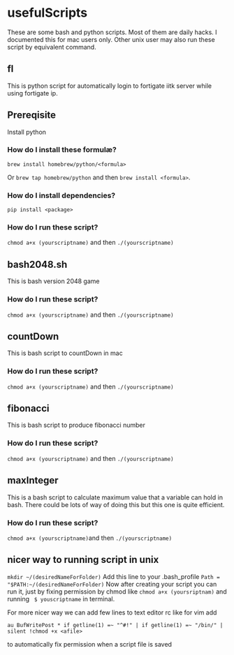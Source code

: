 # usefulScripts

These are some bash and python scripts.
Most of them are daily hacks.
I documented this for mac users only. Other unix user may also run these script by equivalent command.

## fl

This is python script for automatically login to fortigate iitk server while using fortigate ip.

## Prereqisite

Install python
### How do I install these formulæ?
`brew install homebrew/python/<formula>`

Or `brew tap homebrew/python` and then `brew install <formula>`.

### How do I install dependencies?
`pip install <package>`

### How do I run these script?
`chmod a+x (yourscriptname)` and then `./(yourscriptname)`

## bash2048.sh

This is bash version 2048 game

### How do I run these script?
`chmod a+x (yourscriptname)` and then `./(yourscriptname)`


## countDown

This is bash script to countDown in mac

### How do I run these script?
`chmod a+x (yourscriptname)` and then `./(yourscriptname)`

## fibonacci

This is bash script to produce fibonacci number

### How do I run these script?
`chmod a+x (yourscriptname)` and then `./(yourscriptname)`

## maxInteger

This is a bash script to calculate maximum value that a variable can hold in  bash.
There could be lots of way of doing this but this one is quite efficient.

### How do I run these script?
`chmod a+x (yourscriptname)`and then `./(yourscriptname)`


## nicer way to running script in unix

`mkdir ~/(desiredNameForFolder)`
Add this line to your .bash_profile
`Path = "$PATH:~/(desiredNameForFolder)`
Now after creating your script you can run it, just by fixing permission by chmod like
`chmod a+x (yoursriptnam)` and running ` $ youscriptname` in terminal.

For more nicer way we can add few lines to text editor rc like for vim add

`au BufWritePost * if getline(1) =~ "^#!" | if getline(1) =~ "/bin/" | silent !chmod +x <afile> `

to automatically fix permission when a script file is saved


